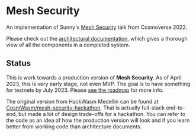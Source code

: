 # Mesh Security

An implementation of Sunny's [Mesh Security](https://youtu.be/Z2ZBKo9-iRs?t=4937) talk from
Cosmoverse 2022.

Please check out the [architectural documentation](./docs/README.md), which gives a
thorough view of all the components in a completed system.

## Status

This is work towards a production version of **Mesh Security**. As of April 2023, this is very
early stage, not even MVP. The goal is to have something for testnets by July 2023.
Please [see the roadmap](./ROADMAP.md) for more info.

The original version from HackWasm Medellin can be found at
[CosmWasm/mesh-security-hackathon](https://github.com/CosmWasm/mesh-security-hackathon).
That is actually full-stack end-to-end, but made a lot of design trade-offs for a hackathon.
You can refer to the code as an idea of how the production version will look and if you
learn better from working code than architecture documents.
